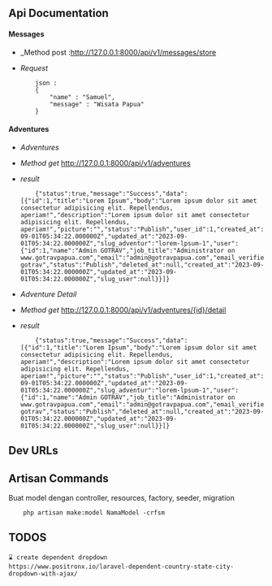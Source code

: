 ## Api Documentation

#### Messages

-   \_Method post :http://127.0.0.1:8000/api/v1/messages/store

-   _Request_

    ```
        json :
        {
            "name" : "Samuel",
            "message" : "Wisata Papua"
        }
    ```

#### Adventures

-   _Adventures_
-   _Method get_ http://127.0.0.1:8000/api/v1/adventures

-   _result_

    ```
        {"status":true,"message":"Success","data":[{"id":1,"title":"Lorem Ipsum","body":"Lorem ipsum dolor sit amet consectetur adipisicing elit. Repellendus, aperiam!","description":"Lorem ipsum dolor sit amet consectetur adipisicing elit. Repellendus, aperiam!","picture":"","status":"Publish","user_id":1,"created_at":"2023-09-01T05:34:22.000000Z","updated_at":"2023-09-01T05:34:22.000000Z","slug_adventur":"lorem-lpsum-1","user":{"id":1,"name":"Admin GOTRAV","job_title":"Administrator on www.gotravpapua.com","email":"admin@gotravpapua.com","email_verified_at":null,"picture":"00.jpg","slug":"admin-gotrav","status":"Publish","deleted_at":null,"created_at":"2023-09-01T05:34:22.000000Z","updated_at":"2023-09-01T05:34:22.000000Z","slug_user":null}}]}
    ```

-   _Adventure Detail_
-   _Method get_ http://127.0.0.1:8000/api/v1/adventures/{id}/detail

-   _result_

    ```
        {"status":true,"message":"Success","data":[{"id":1,"title":"Lorem Ipsum","body":"Lorem ipsum dolor sit amet consectetur adipisicing elit. Repellendus, aperiam!","description":"Lorem ipsum dolor sit amet consectetur adipisicing elit. Repellendus, aperiam!","picture":"","status":"Publish","user_id":1,"created_at":"2023-09-01T05:34:22.000000Z","updated_at":"2023-09-01T05:34:22.000000Z","slug_adventur":"lorem-lpsum-1","user":{"id":1,"name":"Admin GOTRAV","job_title":"Administrator on www.gotravpapua.com","email":"admin@gotravpapua.com","email_verified_at":null,"picture":"00.jpg","slug":"admin-gotrav","status":"Publish","deleted_at":null,"created_at":"2023-09-01T05:34:22.000000Z","updated_at":"2023-09-01T05:34:22.000000Z","slug_user":null}}]}
    ```

## Dev URLs

## Artisan Commands

Buat model dengan controller, resources, factory, seeder, migration

```
    php artisan make:model NamaModel -crfsm
```

## TODOS

    ⌛ create dependent dropdown
    https://www.positronx.io/laravel-dependent-country-state-city-dropdown-with-ajax/
